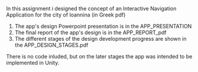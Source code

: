 In this assignment i designed the concept of an Interactive Navigation Application for the city of Ioannina (in Greek pdf)

1. The app's design Powerpoint presentation is in the APP_PRESENTATION 
2. The final report of the app's design is in the APP_REPORT_pdf
3. The different stages of the design development progress are shown in the APP_DESIGN_STAGES.pdf

There is no code inluded, but on the later stages the app was intended to be implemented in Unity.  
